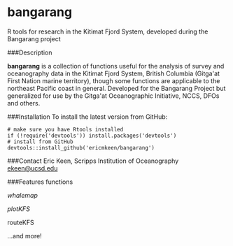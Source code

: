 # bangarang
R tools for research in the Kitimat Fjord System, developed during the Bangarang project

###Description

**bangarang** is a collection of functions useful for the analysis of survey and oceanography data in the Kitimat Fjord System, British Columbia (Gitga'at First Nation marine territory), though some functions are applicable to the northeast Pacific coast in general. Developed for the Bangarang Project but generalized for use by the Gitga'at Oceanographic Initiative, NCCS, DFOs and others.

###Installation
To install the latest version from GitHub:
```
# make sure you have Rtools installed
if (!require('devtools')) install.packages('devtools')
# install from GitHub
devtools::install_github('ericmkeen/bangarang')
```
###Contact
Eric Keen, Scripps Institution of Oceanography
ekeen@ucsd.edu

###Features functions

*whalemap*

*plotKFS*

routeKFS

...and more!
